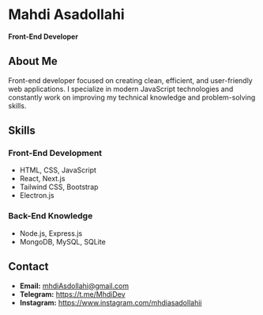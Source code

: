 # Mahdi Asadollahi

**Front-End Developer**

## About Me
Front-end developer focused on creating clean, efficient, and user-friendly web applications. I specialize in modern JavaScript technologies and constantly work on improving my technical knowledge and problem-solving skills.

## Skills

### Front-End Development
- HTML, CSS, JavaScript
- React, Next.js
- Tailwind CSS, Bootstrap
- Electron.js

### Back-End Knowledge
- Node.js, Express.js
- MongoDB, MySQL, SQLite

## Contact
- **Email:** mhdiAsdollahi@gmail.com
- **Telegram:** https://t.me/MhdiDev
- **Instagram:** https://www.instagram.com/mhdiasadollahii
